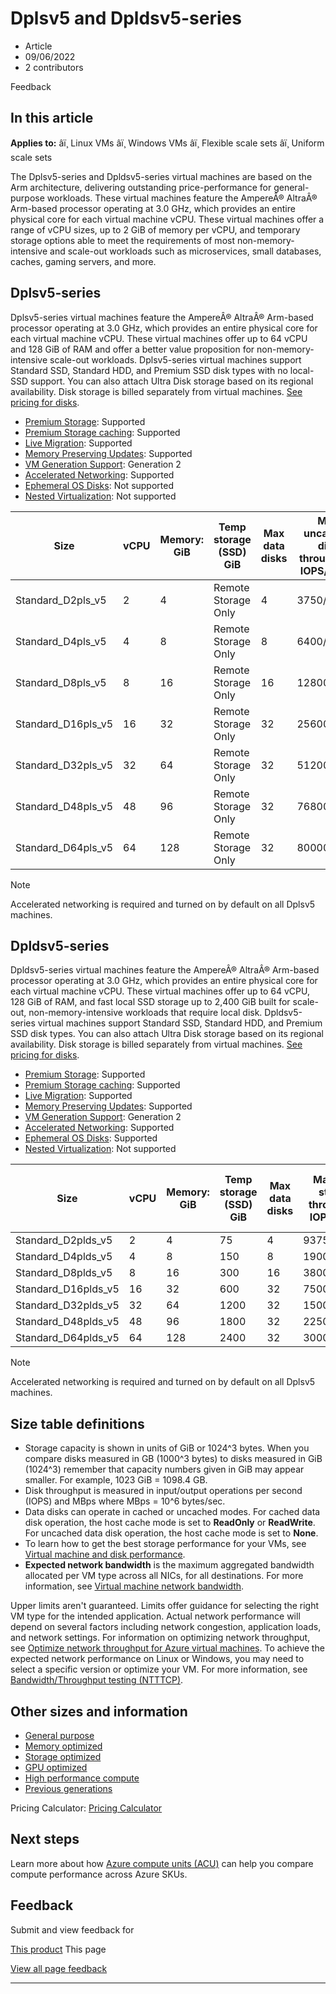 # Dplsv5 and Dpldsv5-series

* Article
* 09/06/2022
* 2 contributors

Feedback

## In this article

**Applies to:** âï¸ Linux VMs âï¸ Windows VMs âï¸ Flexible scale sets âï¸ Uniform scale sets

The Dplsv5-series and Dpldsv5-series virtual machines are based on the Arm architecture, delivering outstanding price-performance for general-purpose workloads. These virtual machines feature the AmpereÂ® AltraÂ® Arm-based processor operating at 3.0 GHz, which provides an entire physical core for each virtual machine vCPU. These virtual machines offer a range of vCPU sizes, up to 2 GiB of memory per vCPU, and temporary storage options able to meet the requirements of most non-memory-intensive and scale-out workloads such as microservices, small databases, caches, gaming servers, and more.

## Dplsv5-series

Dplsv5-series virtual machines feature the AmpereÂ® AltraÂ® Arm-based processor operating at 3.0 GHz, which provides an entire physical core for each virtual machine vCPU. These virtual machines offer up to 64 vCPU and 128 GiB of RAM and offer a better value proposition for non-memory-intensive scale-out workloads. Dplsv5-series virtual machines support Standard SSD, Standard HDD, and Premium SSD disk types with no local-SSD support. You can also attach Ultra Disk storage based on its regional availability. Disk storage is billed separately from virtual machines. [See pricing for disks](https://azure.microsoft.com/pricing/details/managed-disks/).

* [Premium Storage](premium-storage-performance): Supported
* [Premium Storage caching](premium-storage-performance): Supported
* [Live Migration](maintenance-and-updates): Supported
* [Memory Preserving Updates](maintenance-and-updates): Supported
* [VM Generation Support](generation-2): Generation 2
* [Accelerated Networking](../virtual-network/create-vm-accelerated-networking-cli): Supported
* [Ephemeral OS Disks](ephemeral-os-disks): Not supported
* [Nested Virtualization](/en-us/virtualization/hyper-v-on-windows/user-guide/nested-virtualization): Not supported

| Size | vCPU | Memory: GiB | Temp storage (SSD) GiB | Max data disks | Max uncached disk throughput: IOPS/MBps | Max burst uncached disk throughput: IOPS/MBps | Max NICs | Max network bandwidth (Mbps) |
| --- | --- | --- | --- | --- | --- | --- | --- | --- |
| Standard\_D2pls\_v5 | 2 | 4 | Remote Storage Only | 4 | 3750/85 | 10000/1200 | 2 | 12500 |
| Standard\_D4pls\_v5 | 4 | 8 | Remote Storage Only | 8 | 6400/145 | 20000/1200 | 2 | 12500 |
| Standard\_D8pls\_v5 | 8 | 16 | Remote Storage Only | 16 | 12800/290 | 20000/1200 | 4 | 12500 |
| Standard\_D16pls\_v5 | 16 | 32 | Remote Storage Only | 32 | 25600/600 | 40000/1200 | 4 | 12500 |
| Standard\_D32pls\_v5 | 32 | 64 | Remote Storage Only | 32 | 51200/865 | 80000/2000 | 8 | 16000 |
| Standard\_D48pls\_v5 | 48 | 96 | Remote Storage Only | 32 | 76800/1315 | 80000/3000 | 8 | 24000 |
| Standard\_D64pls\_v5 | 64 | 128 | Remote Storage Only | 32 | 80000/1735 | 80000/3000 | 8 | 40000 |

Note

Accelerated networking is required and turned on by default on all Dplsv5 machines.

## Dpldsv5-series

Dpldsv5-series virtual machines feature the AmpereÂ® AltraÂ® Arm-based processor operating at 3.0 GHz, which provides an entire physical core for each virtual machine vCPU. These virtual machines offer up to 64 vCPU, 128 GiB of RAM, and fast local SSD storage up to 2,400 GiB built for scale-out, non-memory-intensive workloads that require local disk. Dpldsv5-series virtual machines support Standard SSD, Standard HDD, and Premium SSD disk types. You can also attach Ultra Disk storage based on its regional availability. Disk storage is billed separately from virtual machines. [See pricing for disks](https://azure.microsoft.com/pricing/details/managed-disks/).

* [Premium Storage](premium-storage-performance): Supported
* [Premium Storage caching](premium-storage-performance): Supported
* [Live Migration](maintenance-and-updates): Supported
* [Memory Preserving Updates](maintenance-and-updates): Supported
* [VM Generation Support](generation-2): Generation 2
* [Accelerated Networking](../virtual-network/create-vm-accelerated-networking-cli): Supported
* [Ephemeral OS Disks](ephemeral-os-disks): Supported
* [Nested Virtualization](/en-us/virtualization/hyper-v-on-windows/user-guide/nested-virtualization): Not supported

| Size | vCPU | Memory: GiB | Temp storage (SSD) GiB | Max data disks | Max temp storage throughput: IOPS/MBps | Max uncached disk throughput: IOPS/MBps | Max burst uncached disk throughput: IOPS/MBps | Max NICs | Max network bandwidth (Mbps) |
| --- | --- | --- | --- | --- | --- | --- | --- | --- | --- |
| Standard\_D2plds\_v5 | 2 | 4 | 75 | 4 | 9375/125 | 3750/85 | 10000/1200 | 2 | 12500 |
| Standard\_D4plds\_v5 | 4 | 8 | 150 | 8 | 19000/250 | 6400/145 | 20000/1200 | 2 | 12500 |
| Standard\_D8plds\_v5 | 8 | 16 | 300 | 16 | 38000/500 | 12800/290 | 20000/1200 | 4 | 12500 |
| Standard\_D16plds\_v5 | 16 | 32 | 600 | 32 | 75000/1000 | 25600/600 | 40000/1200 | 4 | 12500 |
| Standard\_D32plds\_v5 | 32 | 64 | 1200 | 32 | 150000/2000 | 51200/865 | 80000/2000 | 8 | 16000 |
| Standard\_D48plds\_v5 | 48 | 96 | 1800 | 32 | 225000/3000 | 76800/1315 | 80000/3000 | 8 | 24000 |
| Standard\_D64plds\_v5 | 64 | 128 | 2400 | 32 | 300000/4000 | 80000/1735 | 80000/3000 | 8 | 40000 |

Note

Accelerated networking is required and turned on by default on all Dplsv5 machines.

## Size table definitions

* Storage capacity is shown in units of GiB or 1024^3 bytes. When you compare disks measured in GB (1000^3 bytes) to disks measured in GiB (1024^3) remember that capacity numbers given in GiB may appear smaller. For example, 1023 GiB = 1098.4 GB.
* Disk throughput is measured in input/output operations per second (IOPS) and MBps where MBps = 10^6 bytes/sec.
* Data disks can operate in cached or uncached modes. For cached data disk operation, the host cache mode is set to **ReadOnly** or **ReadWrite**. For uncached data disk operation, the host cache mode is set to **None**.
* To learn how to get the best storage performance for your VMs, see [Virtual machine and disk performance](disks-performance).
* **Expected network bandwidth** is the maximum aggregated bandwidth allocated per VM type across all NICs, for all destinations. For more information, see [Virtual machine network bandwidth](../virtual-network/virtual-machine-network-throughput).

Upper limits aren't guaranteed. Limits offer guidance for selecting the right VM type for the intended application. Actual network performance will depend on several factors including network congestion, application loads, and network settings. For information on optimizing network throughput, see [Optimize network throughput for Azure virtual machines](../virtual-network/virtual-network-optimize-network-bandwidth). To achieve the expected network performance on Linux or Windows, you may need to select a specific version or optimize your VM. For more information, see [Bandwidth/Throughput testing (NTTTCP)](../virtual-network/virtual-network-bandwidth-testing).

## Other sizes and information

* [General purpose](sizes-general)
* [Memory optimized](sizes-memory)
* [Storage optimized](sizes-storage)
* [GPU optimized](sizes-gpu)
* [High performance compute](sizes-hpc)
* [Previous generations](sizes-previous-gen)

Pricing Calculator: [Pricing Calculator](https://azure.microsoft.com/pricing/calculator/)

## Next steps

Learn more about how [Azure compute units (ACU)](acu) can help you compare compute performance across Azure SKUs.

## Feedback

Submit and view feedback for

[This product](https://feedback.azure.com/d365community/forum/ec2f1827-be25-ec11-b6e6-000d3a4f0f1c)
This page

[View all page feedback](https://github.com/MicrosoftDocs/azure-docs/issues)

---
